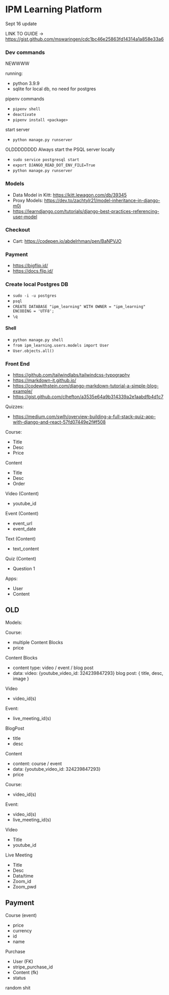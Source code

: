 # IPM Learning Platform
Sept 16 update

LINK TO GUIDE -> https://gist.github.com/mswaringen/cdc1bc46e25863fd14314a1a858e33a6

### Dev commands

NEWWWW

running:
- python 3.9.9
- sqlite for local db, no need for postgres

pipenv commands
- `pipenv shell`
- `deactivate`
- `pipenv install <package>`

start server
- `python manage.py runserver`

OLDDDDDDDD
Always start the PSQL server locally
- `sudo service postgresql start`
- `export DJANGO_READ_DOT_ENV_FILE=True`
- `python manage.py runserver`

### Models
- Data Model in Kitt: https://kitt.lewagon.com/db/39345
- Proxy Models: https://dev.to/zachtylr21/model-inheritance-in-django-m0j
- https://learndjango.com/tutorials/django-best-practices-referencing-user-model

### Checkout
- Cart: https://codepen.io/abdelrhman/pen/BaNPVJO

### Payment
- https://bigflip.id/
- https://docs.flip.id/

### Create local Postgres DB
- `sudo -i -u postgres`
- `psql`
- `CREATE DATABASE "ipm_learning" WITH OWNER = "ipm_learning"  ENCODING = 'UTF8';`
- `\q`

#### Shell
- `python manage.py shell`
- `from ipm_learning.users.models import User`
- `User.objects.all()`

### Front End
- https://github.com/tailwindlabs/tailwindcss-typography
- https://markdown-it.github.io/
- https://codewithstein.com/django-markdown-tutorial-a-simple-blog-example/
- https://gist.github.com/clhefton/a3535e64a9b314339a2e1aabdfb4d1c7


Quizzes:
- https://medium.com/swlh/overview-building-a-full-stack-quiz-app-with-django-and-react-57fd07449e2f#f508




Course:
- Title
- Desc
- Price


Content
- Title
- Desc
- Order

Video (Content)
- youtube_id

Event (Content)
- event_url
- event_date

Text (Content)
- text_content

Quiz (Content)
- Question 1



Apps:
- User
- Content



## OLD

Models:

Course: 
- multiple Content Blocks
- price

Content Blocks
- content type: video / event / blog post
- data: 
    video: {youtube_video_id: 324239847293}
    blog post: { title, desc, image }

Video
- video_id(s)

Event:
- live_meeting_id(s)

BlogPost
- title
- desc

Content
- content: course / event
- data: {youtube_video_id: 324239847293}
- price

Course:
- video_id(s)

Event:
- video_id(s)
- live_meeting_id(s)

Video
- Title
- youtube_id

Live Meeting
- Title
- Desc
- Data/time
- Zoom_id
- Zoom_pwd


## Payment

Course (event)
- price
- currency
- id
- name

Purchase
 - User (FK)
 - stripe_purchase_id
 - Content (fk)
 - status


random shit
